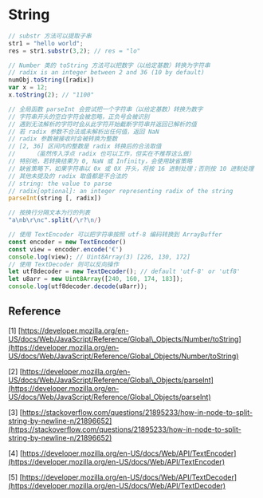 # String

```javascript
// substr 方法可以提取子串
str1 = "hello world";
res = str1.substr(3,2); // res = "lo"

// Number 类的 toString 方法可以把数字（以给定基数）转换为字符串
// radix is an integer between 2 and 36 (10 by default)
numObj.toString([radix])
var x = 12;
x.toString(2); // "1100"

// 全局函数 parseInt 会尝试把一个字符串（以给定基数）转换为数字
// 字符串开头的空白字符会被忽略，正负号会被识别
// 遇到无法解析的字符时会从此字符开始截断字符串并返回已解析的值
// 若 radix 参数不合法或未解析出任何值，返回 NaN
// radix 参数被接收时会被转换为整数
// [2, 36] 区间内的整数是 radix 转换后的合法取值
//     （虽然传入浮点 radix 也可以工作，但实在不推荐这么做）
// 特别地，若转换结果为 0, NaN 或 Infinity，会使用缺省策略
// 缺省策略下，如果字符串以 0x 或 0X 开头，将按 16 进制处理；否则按 10 进制处理
// 其他未提及的 radix 取值都是不合法的
// string: the value to parse
// radix[optional]: an integer representing radix of the string
parseInt(string [, radix])

// 按换行分隔文本为行的列表
"a\nb\r\nc".split(/\r?\n/)

// 使用 TextEncoder 可以把字符串按照 utf-8 编码转换到 ArrayBuffer
const encoder = new TextEncoder()
const view = encoder.encode('€')
console.log(view); // Uint8Array(3) [226, 130, 172]
// 使用 TextDecoder 则可以反向操作
let utf8decoder = new TextDecoder(); // default 'utf-8' or 'utf8'
let u8arr = new Uint8Array([240, 160, 174, 183]);
console.log(utf8decoder.decode(u8arr));


```

## Reference

\[1\] [https://developer.mozilla.org/en-US/docs/Web/JavaScript/Reference/Global\_Objects/Number/toString](https://developer.mozilla.org/en-US/docs/Web/JavaScript/Reference/Global_Objects/Number/toString)

\[2\] [https://developer.mozilla.org/en-US/docs/Web/JavaScript/Reference/Global\_Objects/parseInt](https://developer.mozilla.org/en-US/docs/Web/JavaScript/Reference/Global_Objects/parseInt)

\[3\] [https://stackoverflow.com/questions/21895233/how-in-node-to-split-string-by-newline-n/21896652](https://stackoverflow.com/questions/21895233/how-in-node-to-split-string-by-newline-n/21896652)

\[4\] [https://developer.mozilla.org/en-US/docs/Web/API/TextEncoder](https://developer.mozilla.org/en-US/docs/Web/API/TextEncoder)

\[5\] [https://developer.mozilla.org/en-US/docs/Web/API/TextDecoder](https://developer.mozilla.org/en-US/docs/Web/API/TextDecoder)

